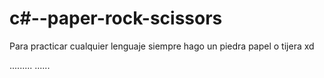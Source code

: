 # c#--paper-rock-scissors
Para practicar cualquier lenguaje siempre hago un piedra papel o tijera xd


.........
......
